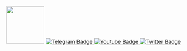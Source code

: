 <div id="badges" align="center">
  
  <div>
    <img src="https://media.giphy.com/media/AfpXE9om1TtkcjpKhI/giphy.gif" width="100"/>
  
  
  <a href="https://t.me/Dobriyman">
    <img src="https://img.shields.io/badge/-Telegram-blue" alt="Telegram Badge"/>
  </a>
  
   <a href="your-youtube-URL">
    <img src="https://img.shields.io/badge/YouTube-red?style=for-the-badge&logo=youtube&logoColor=white" alt="Youtube Badge"/>
  </a>
  
  <a href="your-twitter-URL">
    <img src="https://img.shields.io/badge/Twitter-blue?style=for-the-badge&logo=twitter&logoColor=white" alt="Twitter Badge"/>
  </a>
  
</div>
